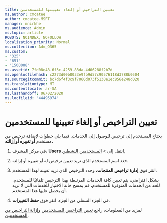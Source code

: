 ```yaml
---
title: تعيين التراخيص أو إلغاء تعيينها للمستخدمين
ms.author: cmcatee
author: cmcatee-MSFT
manager: mnirkhe
ms.audience: Admin
ms.topic: article
ROBOTS: NOINDEX, NOFOLLOW
localization_priority: Normal
ms.collection: Adm_O365
ms.custom:
- "325"
- "651"
- "1500008"
ms.assetid: 7fd08e48-6f3c-4259-88da-4d06288f2b7d
ms.openlocfilehash: c2273d00b8033e9fb9d57c90576118d3788b0504
ms.sourcegitcommit: bc7d6f4f3c9f7060d073f5130e1ec856e248d020
ms.translationtype: MT
ms.contentlocale: ar-SA
ms.lasthandoff: 06/02/2020
ms.locfileid: "44495974"
---
```

# <a name="assign-or-unassign-licenses-to-users"></a>تعيين التراخيص أو إلغاء تعيينها للمستخدمين

يحتاج المستخدم إلى ترخيص للوصول إلى الخدمات. فيما يلي خطوات لإضافة ترخيص من مستخدم **أو تغييره أو إزالته.**
  
1. في مركز المشرف، **Users** انتقل إلى \> [المستخدمين النشطين.](https://go.microsoft.com/fwlink/p/?linkid=834822)

2. حدد اسم المستخدم الذي تريد تعيين ترخيص له أو تغييره أو إزالته.

3. انقر فوق **إدارة تراخيص المنتجات،** وحدد الترخيص الذي تريد تعيينه لهذا المستخدم.

    بشكل افتراضي، يتم تعيين كافة الخدمات المرتبطة بهذا الترخيص تلقائيًا للمستخدم. للحد من الخدمات المتوفرة للمستخدم، قم بمسح خانة الاختيار للخدمات التي لا تريد أن يحصل عليها هذا المستخدم.

4. في الجزء السفلي من الجزء، انقر فوق **حفظ التغييرات**.

لمزيد من المعلومات، راجع [تعيين التراخيص للمستخدمين](https://docs.microsoft.com/microsoft-365/admin/add-users/add-users) [وإزالة التراخيص من المستخدمين](https://docs.microsoft.com/microsoft-365/admin/add-users/delete-a-user).